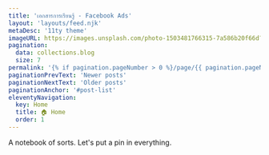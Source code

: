 ```yaml
---
title: 'เอกสารการเรียนรู้ - Facebook Ads'
layout: 'layouts/feed.njk'
metaDesc: '11ty theme'
imageURL: https://images.unsplash.com/photo-1503481766315-7a586b20f66d?ixid=MXwxMjA3fDB8MHxwaG90by1wYWdlfHx8fGVufDB8fHw%3D&ixlib=rb-1.2.1&auto=format&fit=crop&w=1335&q=80
pagination: 
  data: collections.blog
  size: 7
permalink: '{% if pagination.pageNumber > 0 %}/page/{{ pagination.pageNumber }}{% endif %}/index.html'
paginationPrevText: 'Newer posts'
paginationNextText: 'Older posts'
paginationAnchor: '#post-list'
eleventyNavigation:
  key: Home
  title: 🏠 Home
  order: 1
---
```

A notebook of sorts. Let's put a pin in everything. 